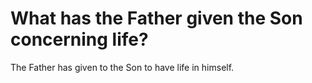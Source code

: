 # What has the Father given the Son concerning life?

The Father has given to the Son to have life in himself.
